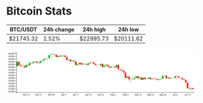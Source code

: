 # Bitcoin Stats

BTC/USDT|24h change|24h high|24h low|
|---|---|---|---|
|$21745.32|2.52%|$22995.73|$20111.62|

<img src="./chart.svg">
